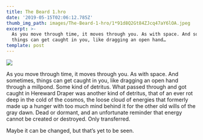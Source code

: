 ```yaml
---
title: The Beard 1.hro
date: '2019-05-15T02:06:12.785Z'
thumb_img_path: images/The-Beard-1-hro/1*91d8Q2Gt84ZJcq47aY6lOA.jpeg
excerpt: >-
  As you move through time, it moves through you. As with space. And sometimes,
  things can get caught in you, like dragging an open hand…
template: post
---
```

![](/images/The-Beard-1-hro/1*91d8Q2Gt84ZJcq47aY6lOA.jpeg)

As you move through time, it moves through you. As with space. And sometimes, things can get caught in you, like dragging an open hand through a millpond. Some kind of detritus. What passed through and got caught in Hereward Draper was another kind of detritus, that of an ever rot deep in the cold of the cosmos, the loose cloud of energies that formerly made up a hunger with too much mind behind it for the other old wills of the gray dawn. Dead or dormant, and an unfortunate reminder that energy cannot be created or destroyed. Only transferred.

Maybe it can be changed, but that’s yet to be seen.
